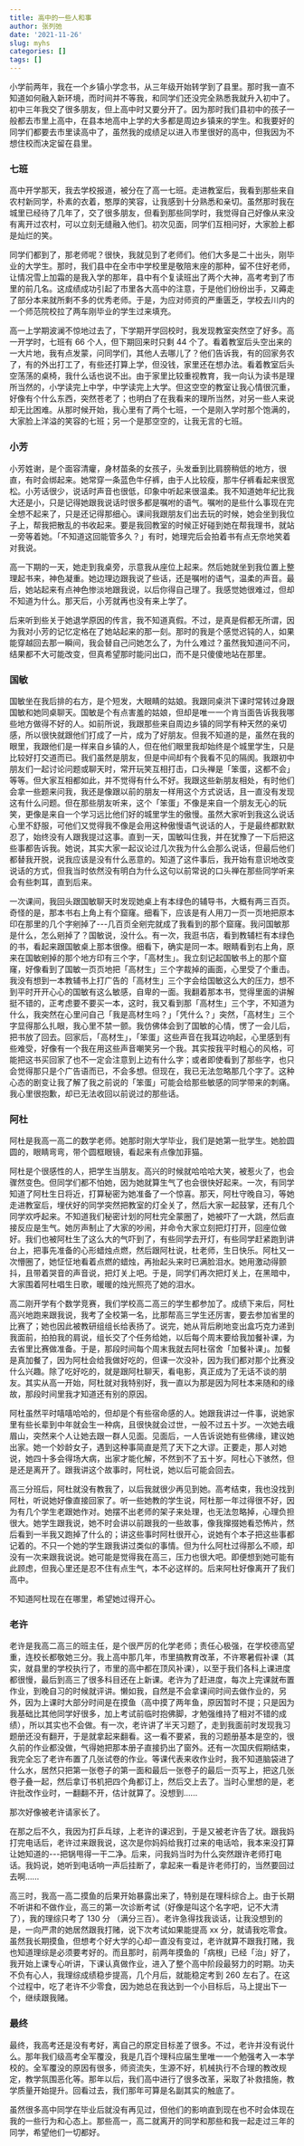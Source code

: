 ```yaml
---
title: 高中的一些人和事
author: 张列弛
date: '2021-11-26'
slug: myhs
categories: []
tags: []
---
```

小学前两年，我在一个乡镇小学念书，从三年级开始转学到了县里。那时我一直不知道如何融入新环境，而时间并不等我，和同学们还没完全熟悉我就升入初中了。初中三年我交了很多朋友，但上高中时又要分开了。因为那时我们县初中的孩子一般都去市里上高中，在县本地高中上学的大多都是周边乡镇来的学生。和我要好的同学们都要去市里读高中了，虽然我的成绩足以进入市里很好的高中，但我因为不想住校而决定留在县里。    

### 七班

高中开学那天，我去学校报道，被分在了高一七班。走进教室后，我看到那些来自农村新同学，朴素的衣着，憨厚的笑容，让我感到十分熟悉和亲切。虽然那时我在城里已经待了几年了，交了很多朋友，但看到那些同学时，我觉得自己好像从来没有离开过农村，可以立刻无缝融入他们。初次见面，同学们互相问好，大家脸上都是灿烂的笑。       

同学们都到了，那老师呢？很快，我就见到了老师们。他们大多是二十出头，刚毕业的大学生。那时，我们县中在全市中学校里是敬陪末座的那种，留不住好老师，让情况雪上加霜的是我入学的那年，县中有个复读班出了两个大神，高考考到了市里的前几名。这成绩成功引起了市里各大高中的注意，于是他们纷纷出手，又薅走了部分本来就所剩不多的优秀老师。于是，为应对师资的严重匮乏，学校去川内的一个师范院校拉了两车刚毕业的学生过来填充。    

高一上学期波澜不惊地过去了，下学期开学回校时，我发现教室突然空了好多。高一开学时，七班有 66 个人，但下期回来时只剩 44 个了。看着教室后头空出来的一大片地，我有点发蒙，问同学们，其他人去哪儿了？他们告诉我，有的回家务农了，有的外出打工了，有些还打算上学，但没钱，家里还在想办法。看着教室后头空荡荡的桌椅，我什么话也说不出。由于家里比较重视教育，我一向认为读书是理所当然的，小学读完上中学，中学读完上大学。但这空空的教室让我心情很沉重，好像有个什么东西，突然苍老了；也明白了在我看来的理所当然，对另一些人来说却无比困难。从那时候开始，我心里有了两个七班，一个是刚入学时那个饱满的，大家脸上洋溢的笑容的七班；另一个是那空空的，让我无言的七班。   

### 小芳  

小芳姓谢，是个面容清癯，身材苗条的女孩子，头发垂到比肩膀稍低的地方，很直，有时会绑起来。她常穿一条蓝色牛仔裤，由于人比较瘦，那牛仔裤看起来很宽松。小芳话很少，说话时声音也很低，印象中听起来很温柔。我不知道她年纪比我大还是小，只是记得她跟我说话时很多都是嘱咐的语气。嘱咐的是些什么事现在完全想不起来了，只是还记得那细心。课间我跟朋友们出去玩的时候，她会坐到我位子上，帮我把散乱的书收起来。要是我回教室的时候正好碰到她在帮我理书，就站一旁等着她。「不知道这回能管多久？」有时，她理完后会拍着书有点无奈地笑着对我说。     

高一下期的一天，她走到我桌旁，示意我从座位上起来。然后她就坐到我位置上整理起书来，神色凝重。她边理边跟我说了些话，还是嘱咐的语气，温柔的声音。最后，她站起来有点神色惨淡地跟我说，以后你得自己理了。我感觉她很难过，但却不知道为什么。那天后，小芳就再也没有来上学了。   

后来听到些关于她退学原因的传言，我不知道真假。不过，是真是假都无所谓，因为我对小芳的记忆定格在了她站起来的那一刻。那时的我是个感觉迟钝的人，如果能穿越回去那一瞬间，我会替自己问她怎么了，为什么难过？虽然我知道问不问，结果都不大可能改变，但真希望那时能问出口，而不是只傻傻地站在那里。   

### 国敏  

国敏坐在我后排的右方，是个短发，大眼睛的姑娘。我跟同桌洪下课时常转过身跟国敏和她同桌聊天。国敏是个有点害羞的姑娘，但却是唯一一个肯当面告诉我我哪些地方做得不好的人。如前所说，我跟那些来自周边乡镇的同学有种天然的亲切感，所以很快就跟他们打成了一片，成为了好朋友。但我不知道的是，虽然在我的眼里，我跟他们是一样来自乡镇的人，但在他们眼里我却始终是个城里学生，只是比较好打交道而已。我们虽然是朋友，但是中间却有个我看不见的隔阂。我跟初中朋友们一起讨论问题或聊天时，常开玩笑互相打击，口头禅是「笨蛋，这都不会」等等。但大家互相都如此，并不觉得有什么不好。我跟这些新朋友相处，有时他们会拿一些题来问我，我还是像跟以前的朋友一样用这个方式说话，且一直没有发现这有什么问题。但在那些朋友听来，这个「笨蛋」不像是来自一个朋友无心的玩笑，更像是来自一个学习远比他们好的城里学生的傲慢。虽然大家听到我这么说话心里不舒服，可他们又觉得我不像是会用这种傲慢语气说话的人，于是最终都默默忍了，始终没有人跟我提过这事。直到一天，国敏叫住我，并在犹豫了一下后把这些事都告诉我。她说，其实大家一起议论过几次我为什么会那么说话，但最后他们都替我开脱，说我应该是没有什么恶意的。知道了这件事后，我开始有意识地改变说话的方式，但我当时依然没有明白为什么这句以前常说的口头禅在那些同学听来会有些刺耳，直到后来。    

一次课间，我回头跟国敏聊天时发现她桌上有本绿色的辅导书，大概有两三百页。奇怪的是，那本书右上角上有个窟窿。细看下，应该是有人用刀一页一页地把原本印在那里的几个字剜掉了---几百页全剜完就成了我看到的那个窟窿。我问国敏那是什么，怎么剜掉了？国敏说，没什么。有一次，我逛书店，看到教辅栏有本绿色的书，看起来跟国敏桌上那本很像。细看下，确实是同一本。眼睛看到右上角，原来在国敏剜掉的那个地方印有三个字，「高材生」。我立刻记起国敏书上的那个窟窿，好像看到了国敏一页页地把「高材生」三个字裁掉的画面，心里受了个重击。我没有想到一本教辅书上打广告的「高材生」三个字会给国敏这么大的压力，想不到平时开开心心的国敏有这么敏感，自卑的一面。我翻着那本书，觉得里面的讲解挺不错的，正考虑要不要买一本，这时，我又看到那「高材生」三个字，不知道为什么，我突然在心里问自己「我是高材生吗？」「凭什么？」突然，「高材生」三个字显得那么扎眼，我心里不禁一颤。我仿佛体会到了国敏的心情，愣了一会儿后，把书放了回去。回家后，「高材生」，「笨蛋」这些声音在我耳边响起，心里感到有些难受，好像有一个我在用这些声音嘲笑另一个我。其实按我平时粗心的风格，可能把这书买回家了也不一定会注意到上边有什么字；或者即使看到了那些字，也只会觉得那只是个广告语而已，不会多想。但现在，我已无法忽略那几个字了。这种心态的剧变让我了解了我之前说的「笨蛋」可能会给那些敏感的同学带来的刺痛。我心里很抱歉，却已无法收回以前说过的那些话。      


### 阿杜  

阿杜是我高一高二的数学老师。她那时刚大学毕业，我们是她第一批学生。她脸圆圆的，眼睛弯弯，带个圆框眼镜，看起来有点像加菲猫。    

阿杜是个很感性的人，把学生当朋友。高兴的时候就哈哈哈大笑，被惹火了，也会骤然变色。但同学们都不怕她，因为她就算生气了也会很快好起来。一次，有同学知道了阿杜生日将近，打算秘密为她准备了一个惊喜。那天，阿杜守晚自习，等她走进教室后，埋伏好的同学突然把教室的灯全关了，然后大家一起鼓掌，还有几个同学欢呼起来。不知道我们秘密计划的阿杜完全蒙圈了，她被吓了一大跳，然后直接反应是生气。她厉声制止了大家的吵闹，并命令大家立刻把灯打开，回座位做好。我们也被阿杜生了这么大的气吓到了，有些同学去开灯，有些同学赶紧跑到讲台上，把事先准备的心形蜡烛点燃，然后跟阿杜说，杜老师，生日快乐。阿杜又一次懵圈了，她怔怔地看着点燃的蜡烛，再抬起头来时已满脸泪水。她用激动得颤抖，且带着哭音的声音说，把灯关上吧。于是，同学们再次把灯关上，在黑暗中，大家围着阿杜唱生日歌，暖暖的烛光照亮了她的泪水。    

高二刚开学有个数学竞赛，我们学校高二高三的学生都参加了。成绩下来后，阿杜高兴地跑来跟我说，我考了全校第一名，比那帮高三学生还厉害，要去参加省里的比赛了；她也因此被教研组组长给表扬了。说完，她从背后刷地变出盒巧克力递到我面前，拍拍我的肩说，组长交了个任务给她，以后每个周末要给我加餐补课，为去省里比赛做准备。于是，那段时间每个周末我就去阿杜宿舍「加餐补课」。加餐是真加餐了，因为阿杜会给我做好吃的，但课一次没补，因为我们都对那个比赛没什么兴趣。除了吃好吃的，就是跟阿杜聊天，看电影，真正成为了无话不谈的朋友。其实从高一开始，阿杜就对我特别好，我一直以为那是因为阿杜本来随和的缘故，那段时间里我才知道还有别的原因。   

阿杜虽然平时嘻嘻哈哈的，但却是个有些宿命感的人。她跟我讲过一件事，说她家里有些长辈到中年就会生一种病，且很快就会过世，一般不过五十岁。一次她去峨眉山，突然来个人让她去跟一群人见面。见面后，一人告诉说她有些佛缘，建议她出家。她一个妙龄女子，遇到这种事简直是荒了天下之大谬。正要走，那人对她说，她四十多会得场大病，出家才能化解，不然到不了五十岁。阿杜心下骇然，但是还是离开了。跟我讲这个故事时，阿杜说，她以后可能会回去。    

高三分班后，阿杜就没有教我了，以后我就很少再见到她。高考结束，我也没找到阿杜，听说她好像直接回家了。听一些她教的学生说，阿杜那一年过得很不好，因为有几个学生老跟她作对。她摆不出老师的架子来处理，也无法忽略掉，心理负担很大。她学生跟我说，她不时会讲以前跟我的一些故事，像我撺掇她看恐怖片，然后看到一半我又跑掉了什么的；讲这些事时阿杜很开心，说她有个本子把这些事都记着的。不只一个她的学生跟我讲过类似的事情。但为什么阿杜过得那么不顺，却没有一次来跟我说说。她可能是觉得我在高三，压力也很大吧。即便想到她可能有此顾虑，但我心里还是忍不住有点生气，本不必这样的。后来阿杜好像离开了我们高中。      

不知道阿杜现在在哪里，希望她过得开心。   

### 老许 

老许是我高二高三的班主任，是个很严厉的化学老师；责任心极强，在学校德高望重，连校长都敬她三分。我上高中那几年，市里搞教育改革，不许寒暑假补课（其实，就县里的学校执行了，市里的高中都在顶风补课），以至于我们各科上课进度都很慢，最后到高三了很多科目还在上新课。老许为了赶进度，每次上完课就布置作业，到晚自习的时候就评讲。懒如我，自然是不会拿课间时间去做作业的，另外，因为上课时大部分时间是在摸鱼（高中摸了两年鱼，原因暂时不提；只是因为我基础比其他同学好很多，加上考试前临时抱佛脚，才勉强维持了相对不错的成绩），所以其实也不会做。有一次，老许讲了半天习题了，走到我面前时发现我习题册还没有翻开，于是就拿起来翻看。这一看不要紧，我的习题册基本是空的，很久前的作业都没做，气得她把那本册子直接扔出了窗外。还有一次国庆假期结束，我完全忘了老许布置了几张试卷的作业。等课代表来收作业时，我不知道脑袋进了什么水，居然只把第一张卷子的第一面和最后一张卷子的最后一页写上，把这几张卷子叠一起，然后拿订书机把四个角都订上，然后交上去了。当时心里想的是，老许批改作业时，一翻翻不开，估计就算了。没想到......    

那次好像被老许请家长了。    

在那之后不久，我因为打乒乓球，上老许的课迟到，于是又被老许告了状。跟我妈打完电话后，老许过来跟我说，这次是你妈妈给我打过来的电话哈，我本来没打算让她知道的---把锅甩得一干二净。后来，问我妈当时为什么突然跟许老师打电话。我妈说，她听到电话响一声后挂断了，拿起来一看是许老师打的，当然要回过去啊......     


高三时，我高一高二摸鱼的后果开始暴露出来了，特别是在理科综合上。由于长期不听讲和不做作业，高三的第一次诊断考试（好像是叫这个名字吧，记不大清了），我的理综只考了 130 分 （满分三百）。老许急得找我谈话，让我没想到的是，一向严肃的她居然跟我打赌，说下次考试如果能提高 xx 分，就请我吃零食。虽然我长期摸鱼，但想考个好大学的心却一直没有变过，老许就算不跟我打赌，我也知道理综是必须要考好的。而且那时，前两年摸鱼的「病根」已经「治」好了，我开始上课专心听讲，下课认真做作业，进入了整个高中阶段最努力的时期。功夫不负有心人，我理综成绩稳步提高，几个月后，就能稳定考到 260 左右了。在这个过程中，吃了老许不少零食，因为她总在我达到一个小目标后，马上提出下一个，继续跟我赌。    
### 最终   

最终，我高考还是没有考好，离自己的原定目标差了很多。不过，老许并没有说什么。那年我们级高考全军覆没，我是几百个理科应届生里唯一一个勉强考入一本学校的。全军覆没的原因有很多，师资流失，生源不好，机械执行不合理的教改规定，教学氛围恶化等。那年以后，我们高中进行了很多改革，采取了补救措施，教学质量开始提升。回看过去，我们那年可算是名副其实的触底了。   

虽然很多高中同学在毕业后就没有再见过，但他们的影响直到现在也不时会体现在我的一些行为和心态上。那些高一，高二就离开的同学和那些和我一起走过三年的同学，希望他们一切都好。







